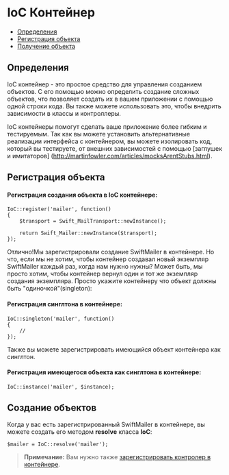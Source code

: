 # IoC Контейнер

- [Определения](/docs/ioc#definition)
- [Регистрация объекта](/docs/ioc#register)
- [Получение объекта](/docs/ioc#resolve)

<a name="definition"></a>
## Определения

IoC контейнер - это простое средство для управления созданием объектов.
С его помощью можно определить создание сложных объектов, что позволяет создать их в вашем приложении с помощью одной строки кода. Вы также можете использовать это, чтобы внедрить зависимости в классы и контроллеры.

IoC контейнеры помогут сделать ваше приложение более гибким и тестируемым. Так как вы можете установить альтернативные реализации интерфейса с контейнером, вы можете изолировать код, который вы тестируете, от внешних зависимостей с помощью [заглушек и имитаторов] (http://martinfowler.com/articles/mocksArentStubs.html).

<a name="register"></a>
## Регистрация объекта

#### Регистрация создания объекта в IoC контейнере:

	IoC::register('mailer', function()
	{
		$transport = Swift_MailTransport::newInstance();

		return Swift_Mailer::newInstance($transport);
	});

Отлично!Мы зарегистрировали создание SwiftMailer в контейнере. Но что, если мы не хотим, чтобы контейнер создавал новый экземпляр SwiftMailer каждый раз, когда нам нужно нужны? Может быть, мы просто хотим, чтобы контейнер вернул один и тот же экземпляр создания экземпляра. Просто укажите контейнеру что объект должны быть "одиночкой"(singleton):

#### Регистрация синглтона в контейнере:

	IoC::singleton('mailer', function()
	{
		//
	});

Также вы можете зарегистрировать имеющийся объект контейнера как синглтон.

#### Регистрация имеющегося объекта как синглтона в контейнере:

	IoC::instance('mailer', $instance);

<a name="resolve"></a>
## Создание объектов

Когда у вас есть зарегистрированный SwiftMailer в контейнере, вы можете создать его методом **resolve** класса **IoC**:


	$mailer = IoC::resolve('mailer');

> **Примечание:** Вам нужно также [зарегистрировать контролер в контейнере](/docs/controllers#dependency-injection).
